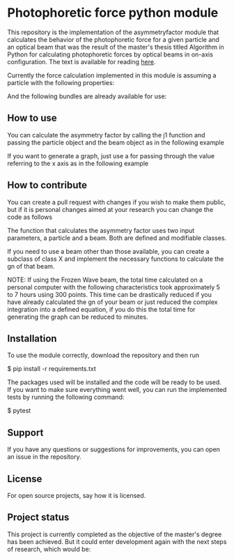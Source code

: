 # Photophoretic force python module

This repository is the implementation of the asymmetryfactor module that calculates the behavior of the photophoretic force for a given particle and an optical beam that was the result of the master's thesis titled Algorithm in Python for calculating photophoretic forces by optical beams in on-axis configuration. The text is available for reading [here](https://).

Currently the force calculation implemented in this module is assuming a particle with the following properties:

And the following bundles are already available for use:

## How to use

You can calculate the asymmetry factor by calling the j1 function and passing the particle object and the beam object as in the following example

If you want to generate a graph, just use a for passing through the value referring to the x axis as in the following example


## How to contribute

You can create a pull request with changes if you wish to make them public, but if it is personal changes aimed at your research you can change the code as follows

The function that calculates the asymmetry factor uses two input parameters, a particle and a beam. Both are defined and modifiable classes.

If you need to use a beam other than those available, you can create a subclass of class X and implement the necessary functions to calculate the gn of that beam.

NOTE: If using the Frozen Wave beam, the total time calculated on a personal computer with the following characteristics took approximately 5 to 7 hours using 300 points.
This time can be drastically reduced if you have already calculated the gn of your beam or just reduced the complex integration into a defined equation, if you do this the total time for generating the graph can be reduced to minutes.


## Installation
To use the module correctly, download the repository and then run

$ pip install -r requirements.txt

The packages used will be installed and the code will be ready to be used. If you want to make sure everything went well, you can run the implemented tests by running the following command:

$ pytest


## Support
If you have any questions or suggestions for improvements, you can open an issue in the repository.


## License
For open source projects, say how it is licensed.

## Project status
This project is currently completed as the objective of the master's degree has been achieved. But it could enter development again with the next steps of research, which would be:
